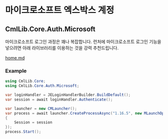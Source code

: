 # 마이크로소프트 엑스박스 계정

## CmlLib.Core.Auth.Microsoft

마이크로소프트 로그인 과정은 꽤나 복잡합니다. 런처에 마이크로소프트 로그인 기능을 넣으려면 아래 라이브러리를 이용하는 것을 강력 추천드립니다.

[home.md](../../cmllib.core.auth.microsoft/README.md "mention")

### **Example**

```csharp
using CmlLib.Core;
using CmlLib.Core.Auth.Microsoft;

var loginHandler = JELoginHandlerBuilder.BuildDefault();
var session = await loginHandler.Authenticate();

var launcher = new CMLauncher();
var process = await launcher.CreateProcessAsync("1.16.5", new MLaunchOption()
{
    Session = session
});
process.Start();
```
